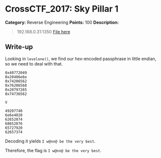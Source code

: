 # CrossCTF_2017: Sky Pillar 1

**Category:** Reverse Engineering
**Points:** 100
**Description:**

>192.168.0.31:1350 [File here](skypillar)

## Write-up
Looking in `levelone()`, we find our hex-encoded passphrase in little endian, so we need to deal with that.

    0x40772049
    0x20406e6e
    0x74206562
    0x76206568
    0x20797265
    0x74736562

    V

    49207740
    6e6e4020
    62652074
    68652076
    65727920
    62657374

Decoding it yields `I w@nn@ be the very best`.

Therefore, the flag is `I w@nn@ be the very best`.

